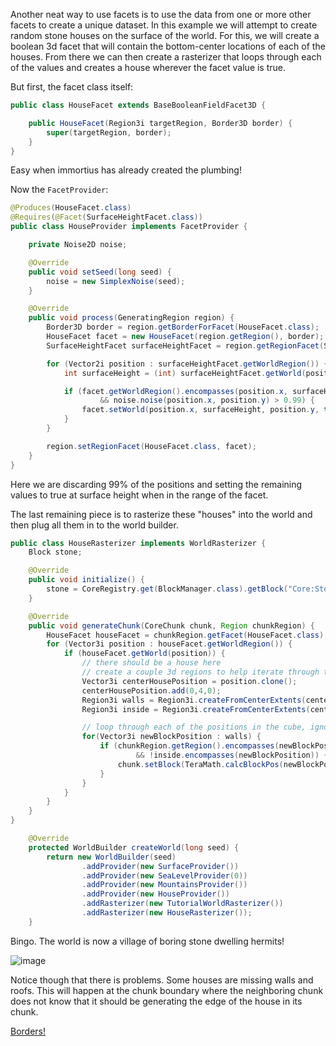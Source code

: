 Another neat way to use facets is to use the data from one or more other facets to create a unique dataset.  In this example we will attempt to create random stone houses on the surface of the world.  For this,  we will create a boolean 3d facet that will contain the bottom-center locations of each of the houses.  From there we can then create a rasterizer that loops through each of the values and creates a house wherever the facet value is true.

But first,  the facet class itself:
```java
public class HouseFacet extends BaseBooleanFieldFacet3D {

    public HouseFacet(Region3i targetRegion, Border3D border) {
        super(targetRegion, border);
    }
}
```
Easy when immortius has already created the plumbing!  

Now the ```FacetProvider```:
```java
@Produces(HouseFacet.class)
@Requires(@Facet(SurfaceHeightFacet.class))
public class HouseProvider implements FacetProvider {

    private Noise2D noise;

    @Override
    public void setSeed(long seed) {
        noise = new SimplexNoise(seed);
    }

    @Override
    public void process(GeneratingRegion region) {
        Border3D border = region.getBorderForFacet(HouseFacet.class);
        HouseFacet facet = new HouseFacet(region.getRegion(), border);
        SurfaceHeightFacet surfaceHeightFacet = region.getRegionFacet(SurfaceHeightFacet.class);

        for (Vector2i position : surfaceHeightFacet.getWorldRegion()) {
            int surfaceHeight = (int) surfaceHeightFacet.getWorld(position);

            if (facet.getWorldRegion().encompasses(position.x, surfaceHeight, position.y)
                    && noise.noise(position.x, position.y) > 0.99) {
                facet.setWorld(position.x, surfaceHeight, position.y, true);
            }
        }

        region.setRegionFacet(HouseFacet.class, facet);
    }
}
```
Here we are discarding 99% of the positions and setting the remaining values to true at surface height when in the range of the facet.

The last remaining piece is to rasterize these "houses" into the world and then plug all them in to the world builder.
```java
public class HouseRasterizer implements WorldRasterizer {
    Block stone;

    @Override
    public void initialize() {
        stone = CoreRegistry.get(BlockManager.class).getBlock("Core:Stone");
    }

    @Override
    public void generateChunk(CoreChunk chunk, Region chunkRegion) {
        HouseFacet houseFacet = chunkRegion.getFacet(HouseFacet.class);
        for (Vector3i position : houseFacet.getWorldRegion()) {
            if (houseFacet.getWorld(position)) {
                // there should be a house here
                // create a couple 3d regions to help iterate through the cube shape, inside and out
                Vector3i centerHousePosition = position.clone();
                centerHousePosition.add(0,4,0);
                Region3i walls = Region3i.createFromCenterExtents(centerHousePosition, 4);
                Region3i inside = Region3i.createFromCenterExtents(centerHousePosition, 3);

                // loop through each of the positions in the cube, ignoring the inside ones
                for(Vector3i newBlockPosition : walls) {
                    if (chunkRegion.getRegion().encompasses(newBlockPosition)
                            && !inside.encompasses(newBlockPosition)) {
                        chunk.setBlock(TeraMath.calcBlockPos(newBlockPosition), stone);
                    }
                }
            }
        }
    }
}
```
```java
    @Override
    protected WorldBuilder createWorld(long seed) {
        return new WorldBuilder(seed)
                .addProvider(new SurfaceProvider())
                .addProvider(new SeaLevelProvider(0))
                .addProvider(new MountainsProvider())
                .addProvider(new HouseProvider())
                .addRasterizer(new TutorialWorldRasterizer())
                .addRasterizer(new HouseRasterizer());
    }
```

Bingo.  The world is now a village of boring stone dwelling hermits!

![image](https://raw.githubusercontent.com/Terasology/TutorialWorldGeneration/master/images/RequiresFacetProduction.png)

Notice though that there is problems. Some houses are missing walls and roofs.  This will happen at the chunk boundary where the neighboring chunk does not know that it should be generating the edge of the house in its chunk.

[Borders!](Borders)